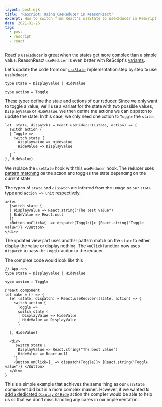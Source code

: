 ```yaml
---
layout: post.njk
title: 'ReScript: Using useReducer in ReasonReact'
excerpt: How to switch from React's useState to useReducer in ReScript using ReasonReact
date: 2021-01-26
tags:
  - post
  - rescript
  - react
---
```


React's `useReducer` is great when the states get more complex than a simple
value. ReasonReact `useReducer` is even better with ReScript's [variants](https://rescript-lang.org/docs/manual/latest/variant).

Let's update the code from our [`useState`](/posts/using-usestate-in-reasonreact/)
implementation step by step to use `useReducer`.

```reason
type state = DisplayValue | HideValue

type action = Toggle
```

These types define the state and actions of our reducer. Since we only want to toggle a
value, we'll use a variant for the state with two possible values, `DisplayValue` or
`HideValue`. We then define the actions we can dispatch to update the state. In
this case, we only need one action to `Toggle` the `state`.

```reason
let (state, dispatch) = React.useReducer((state, action) => {
  switch action {
  | Toggle =>
    switch state {
    | DisplayValue => HideValue
    | HideValue => DisplayValue
    }
  }
}, HideValue)
```

We replace the `useState` hook with this `useReducer` hook. The reducer uses [pattern
matching](https://rescript-lang.org/docs/manual/latest/pattern-matching-destructuring#switch-based-on-shape-of-data)
on the action and toggles the state depending on the current state.

The types of
`state` and `dispatch` are inferred from the usage as our `state` type and
`action => unit` respectively.

```reason
<div>
  {switch state {
  | DisplayValue => React.string("The best value")
  | HideValue => React.null
  }}
  <Button onClick={_ => dispatch(Toggle)}> {React.string("Toggle value")} </Button>
</div>
```

The updated view part uses another pattern match on the `state` to either display
the value or display nothing. The `onClick` function now uses `dispatch` to pass the
`Toggle` action to the reducer.

The complete code would look like this

```reason
// App.res
type state = DisplayValue | HideValue

type action = Toggle

@react.component
let make = () => {
  let (state, dispatch) = React.useReducer((state, action) => {
    switch action {
    | Toggle =>
      switch state {
      | DisplayValue => HideValue
      | HideValue => DisplayValue
      }
    }
  }, HideValue)

  <div>
    {switch state {
    | DisplayValue => React.string("The best value")
    | HideValue => React.null
    }}
    <Button onClick={_ => dispatch(Toggle)}> {React.string("Toggle value")} </Button>
  </div>
}
```

This is a simple example that achieves the same thing as our `useState`
component did but in a more complex manner. However, if we wanted to [add a dedicated `Display` or
`Hide`](/posts/compiler-help-when-updating-variants-in-rescript/) action the compiler would be able to help us so that we don't miss
handling any cases in our implementation.
